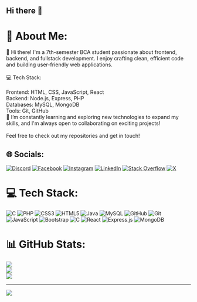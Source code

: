 ## Hi there 👋

<!--
**HemrajKalathoki/HemrajKalathoki** is a ✨ _special_ ✨ repository because its `README.md` (this file) appears on your GitHub profile.

Here are some ideas to get you started:

- 🔭 I’m currently working on ...
- 🌱 I’m currently learning ...
- 👯 I’m looking to collaborate on ...
- 🤔 I’m looking for help with ...
- 💬 Ask me about ...
- 📫 How to reach me: ...
- 😄 Pronouns: ...
- ⚡ Fun fact: ...
-->

# 💫 About Me:
👋 Hi there! I'm a 7th-semester BCA student passionate about frontend, backend, and fullstack development. I enjoy crafting clean, efficient code and building user-friendly web applications.<br><br>💻 Tech Stack:<br><br>Frontend: HTML, CSS, JavaScript, React<br>Backend: Node.js, Express, PHP<br>Databases: MySQL, MongoDB<br>Tools: Git, GitHub<br>🚀 I’m constantly learning and exploring new technologies to expand my skills, and I'm always open to collaborating on exciting projects!<br><br>Feel free to check out my repositories and get in touch!


## 🌐 Socials:
[![Discord](https://img.shields.io/badge/Discord-%237289DA.svg?logo=discord&logoColor=white)](https://discord.gg/ACRncwSK) [![Facebook](https://img.shields.io/badge/Facebook-%231877F2.svg?logo=Facebook&logoColor=white)](https://facebook.com/hemrajkalathoki.kalathokihrkt) [![Instagram](https://img.shields.io/badge/Instagram-%23E4405F.svg?logo=Instagram&logoColor=white)](https://instagram.com/kalathoki.hemraj) [![LinkedIn](https://img.shields.io/badge/LinkedIn-%230077B5.svg?logo=linkedin&logoColor=white)](https://linkedin.com/in/hemrajkalathoki) [![Stack Overflow](https://img.shields.io/badge/-Stackoverflow-FE7A16?logo=stack-overflow&logoColor=white)](https://stackoverflow.com/users/25585611) [![X](https://img.shields.io/badge/X-black.svg?logo=X&logoColor=white)](https://x.com/HR_Kalathoki) 

# 💻 Tech Stack:
![C](https://img.shields.io/badge/c-%2300599C.svg?style=for-the-badge&logo=c&logoColor=white) ![PHP](https://img.shields.io/badge/php-%23777BB4.svg?style=for-the-badge&logo=php&logoColor=white) ![CSS3](https://img.shields.io/badge/css3-%231572B6.svg?style=for-the-badge&logo=css3&logoColor=white) ![HTML5](https://img.shields.io/badge/html5-%23E34F26.svg?style=for-the-badge&logo=html5&logoColor=white) ![Java](https://img.shields.io/badge/java-%23ED8B00.svg?style=for-the-badge&logo=openjdk&logoColor=white) ![MySQL](https://img.shields.io/badge/mysql-4479A1.svg?style=for-the-badge&logo=mysql&logoColor=white) ![GitHub](https://img.shields.io/badge/github-%23121011.svg?style=for-the-badge&logo=github&logoColor=white) ![Git](https://img.shields.io/badge/git-%23F05033.svg?style=for-the-badge&logo=git&logoColor=white) ![JavaScript](https://img.shields.io/badge/javascript-%23323330.svg?style=for-the-badge&logo=javascript&logoColor=%23F7DF1E) ![Bootstrap](https://img.shields.io/badge/bootstrap-%238511FA.svg?style=for-the-badge&logo=bootstrap&logoColor=white) ![C](https://img.shields.io/badge/c-%2300599C.svg?style=for-the-badge&logo=c&logoColor=white) ![React](https://img.shields.io/badge/react-%2320232a.svg?style=for-the-badge&logo=react&logoColor=%2361DAFB) ![Express.js](https://img.shields.io/badge/express.js-%23404d59.svg?style=for-the-badge&logo=express&logoColor=%2361DAFB) ![MongoDB](https://img.shields.io/badge/MongoDB-%234ea94b.svg?style=for-the-badge&logo=mongodb&logoColor=white)
# 📊 GitHub Stats:
![](https://github-readme-stats.vercel.app/api?username=HemrajKalathoki&theme=dark&hide_border=false&include_all_commits=false&count_private=false)<br/>
![](https://github-readme-streak-stats.herokuapp.com/?user=HemrajKalathoki&theme=dark&hide_border=false)<br/>
![](https://github-readme-stats.vercel.app/api/top-langs/?username=HemrajKalathoki&theme=dark&hide_border=false&include_all_commits=false&count_private=false&layout=compact)

---
[![](https://visitcount.itsvg.in/api?id=HemrajKalathoki&icon=0&color=0)](https://visitcount.itsvg.in)

<!-- Proudly created with GPRM ( https://gprm.itsvg.in ) -->
